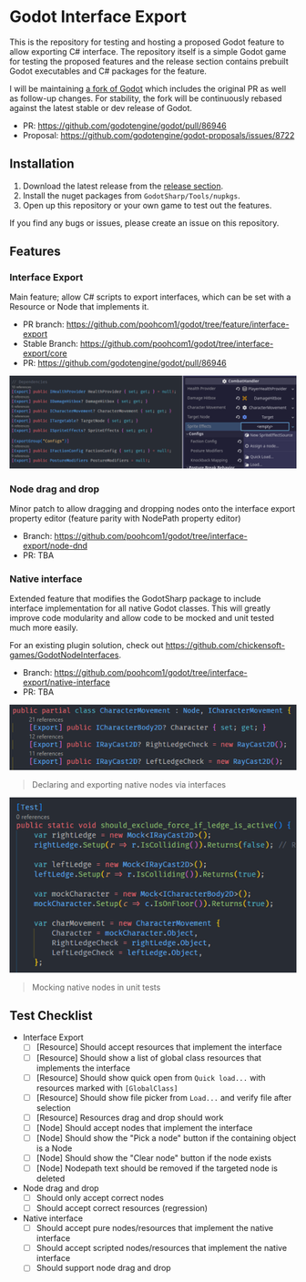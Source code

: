 # Godot Interface Export

This is the repository for testing and hosting a proposed Godot feature to allow exporting C# interface. The repository itself is a simple Godot game for testing the proposed features and the release section contains prebuilt Godot executables and C# packages for the feature.

I will be maintaining [a fork of Godot](https://github.com/poohcom1/godot/tree/interface-export/master) which includes the original PR as well as follow-up changes. For stability, the fork will be continuously rebased against the latest stable or dev release of Godot.

* PR: https://github.com/godotengine/godot/pull/86946
* Proposal: https://github.com/godotengine/godot-proposals/issues/8722

## Installation

1. Download the latest release from the [release section](https://github.com/poohcom1/godot-interface-export-demo/releases).
2. Install the nuget packages from `GodotSharp/Tools/nupkgs`.
3. Open up this repository or your own game to test out the features.

If you find any bugs or issues, please create an issue on this repository.

## Features

### Interface Export

Main feature; allow C# scripts to export interfaces, which can be set with a Resource or Node that implements it.

- PR branch: https://github.com/poohcom1/godot/tree/feature/interface-export
- Stable Branch: https://github.com/poohcom1/godot/tree/interface-export/core
- PR: https://github.com/godotengine/godot/pull/86946

![Interface export example](.readme/interface_export_example.png)

### Node drag and drop

Minor patch to allow dragging and dropping nodes onto the interface export property editor (feature parity with NodePath property editor)

- Branch: https://github.com/poohcom1/godot/tree/interface-export/node-dnd
- PR: TBA

### Native interface

Extended feature that modifies the GodotSharp package to include interface implementation for all native Godot classes. This will greatly improve code modularity and allow code to be mocked and unit tested much more easily.

For an existing plugin solution, check out https://github.com/chickensoft-games/GodotNodeInterfaces.

- Branch: https://github.com/poohcom1/godot/tree/interface-export/native-interface
- PR: TBA

![Native interfaces in Godot class](.readme/native_interface_example.png)

> Declaring and exporting native nodes via interfaces

![Native interface usage in unit tests](.readme/native_interface_unit_test_example.png)

> Mocking native nodes in unit tests

## Test Checklist

- Interface Export
  - [ ] [Resource] Should accept resources that implement the interface
  - [ ] [Resource] Should show a list of global class resources that implements the interface
  - [ ] [Resource] Should show quick open from `Quick load...` with resources marked with `[GlobalClass]`
  - [ ] [Resource] Should show file picker from `Load...` and verify file after selection
  - [ ] [Resource] Resources drag and drop should work
  - [ ] [Node] Should accept nodes that implement the interface
  - [ ] [Node] Should show the "Pick a node" button if the containing object is a Node
  - [ ] [Node] Should show the "Clear node" button if the node exists
  - [ ] [Node] Nodepath text should be removed if the targeted node is deleted
- Node drag and drop
  - [ ] Should only accept correct nodes
  - [ ] Should accept correct resources (regression)
- Native interface
  - [ ] Should accept pure nodes/resources that implement the native interface
  - [ ] Should accept scripted nodes/resources that implement the native interface
  - [ ] Should support node drag and drop
